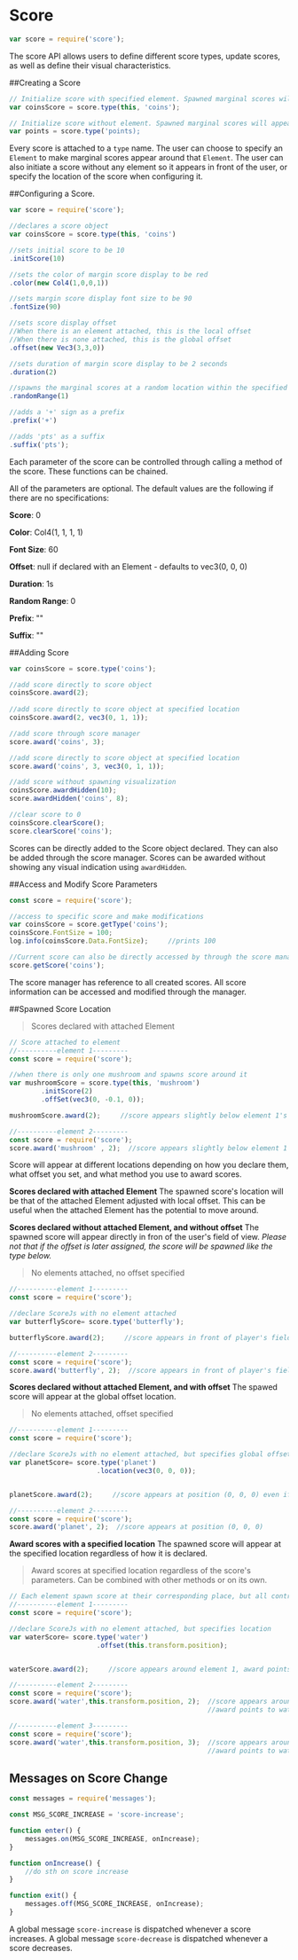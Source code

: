 # Score

```javascript
var score = require('score');
```
The score API allows users to define different score types, update scores, as well as define their visual characteristics.

##Creating a Score

```javascript 
// Initialize score with specified element. Spawned marginal scores will appear around that element
var coinsScore = score.type(this, 'coins');

// Initialize score without element. Spawned marginal scores will appear in front of the camera or at the specified location
var points = score.type('points);
```

Every score is attached to a `type` name. The user can choose to specify an `Element` to make marginal scores appear around that `Element`.  The user can also initiate a score without any element so it appears in front of the user, or specify the location of the score when configuring it.

##Configuring a Score.

```javascript
var score = require('score');

//declares a score object
var coinsScore = score.type(this, 'coins')

//sets initial score to be 10
.initScore(10)

//sets the color of margin score display to be red
.color(new Col4(1,0,0,1))

//sets margin score display font size to be 90
.fontSize(90)

//sets score display offset
//When there is an element attached, this is the local offset
//When there is none attached, this is the global offset
.offset(new Vec3(3,3,0))

//sets duration of margin score display to be 2 seconds
.duration(2)

//spawns the marginal scores at a random location within the specified range
.randomRange(1)

//adds a '+' sign as a prefix
.prefix('+')

//adds 'pts' as a suffix
.suffix('pts');
```

Each parameter of the score can be controlled through calling a method of the score. These functions can be chained.

All of the parameters are optional. The default values are the following if there are no specifications:

 **Score**: 0

 **Color**: Col4(1, 1, 1, 1)

 **Font Size**: 60

 **Offset**: null
	if declared with an Element - defaults to vec3(0, 0, 0)

 **Duration**: 1s

 **Random Range**: 0

 **Prefix**: ""

 **Suffix**: ""

##Adding Score 

```javascript
var coinsScore = score.type('coins');

//add score directly to score object
coinsScore.award(2);
 
//add score directly to score object at specified location
coinsScore.award(2, vec3(0, 1, 1));

//add score through score manager
score.award('coins', 3);

//add score directly to score object at specified location
score.award('coins', 3, vec3(0, 1, 1));  

//add score without spawning visualization
coinsScore.awardHidden(10);
score.awardHidden('coins', 8);

//clear score to 0
coinsScore.clearScore();
score.clearScore('coins');
```

Scores can be directly added to the Score object declared. They can also be added through the score manager. Scores can be awarded without showing any visual indication using `awardHidden`.

##Access and Modify Score Parameters

```javascript
const score = require('score');

//access to specific score and make modifications
var coinsScore = score.getType('coins');
coinsScore.FontSize = 100;
log.info(coinsScore.Data.FontSize);     //prints 100

//Current score can also be directly accessed by through the score manager
score.getScore('coins');

```
The score manager has reference to all created scores. All score information can be accessed and modified through the manager.

##Spawned Score Location

>Scores declared with attached Element

```javascript
// Score attached to element
//----------element 1---------
const score = require('score');

//when there is only one mushroom and spawns score around it
var mushroomScore = score.type(this, 'mushroom')
        .initScore(2)
        .offSet(vec3(0, -0.1, 0));

mushroomScore.award(2);     //score appears slightly below element 1's position

//----------element 2---------
const score = require('score');
score.award('mushroom' , 2);  //score appears slightly below element 1 position
```

Score will appear at different locations depending on how you declare them, what offset you set, and what method you use to award scores.

**Scores declared with attached Element** The spawned score's location will be that of the attached Element adjusted with local offset. This can be useful when the attached Element has the potential to move around. 

**Scores declared without attached Element, and without offset** The spawned score will appear directly in fron of the user's field of view. 
*Please not that if the offset is later assigned, the score will be spawned like the type below.*

>No elements attached, no offset specified

```javascript
//----------element 1---------
const score = require('score');

//declare ScoreJs with no element attached
var butterflyScore= score.type('butterfly');

butterflyScore.award(2);     //score appears in front of player's field of view

//----------element 2---------
const score = require('score');
score.award('butterfly', 2);  //score appears in front of player's field of view
```

**Scores declared without attached Element, and with offset** The spawed score will appear at the global offset location.
>No elements attached, offset specified

```javascript
//----------element 1---------
const score = require('score');

//declare ScoreJs with no element attached, but specifies global offset
var planetScore= score.type('planet')
                      .location(vec3(0, 0, 0));


planetScore.award(2);     //score appears at position (0, 0, 0) even if element 1 changes position

//----------element 2---------
const score = require('score');
score.award('planet', 2);  //score appears at position (0, 0, 0) 
```

**Award scores with a specified location** The spawned score will appear at the specified location regardless of how it is declared.

>Award scores at specified location regardless of the score's parameters. Can be combined with other methods or on its own.

```javascript
// Each element spawn score at their corresponding place, but all contribute to same score
//----------element 1---------
const score = require('score');

//declare ScoreJs with no element attached, but specifies location
var waterScore= score.type('water')
                      .offset(this.transform.position);


waterScore.award(2);     //score appears around element 1, award points to water score

//----------element 2---------
const score = require('score');
score.award('water',this.transform.position, 2);  //score appears around element 2 location, 
                                                  //award points to water score

//----------element 3---------
const score = require('score');
score.award('water',this.transform.position, 3);  //score appears around element 3 location,
                                                  //award points to water score 
```

## Messages on Score Change

```javascript
const messages = require('messages');

const MSG_SCORE_INCREASE = 'score-increase';

function enter() {
	messages.on(MSG_SCORE_INCREASE, onIncrease); 
}

function onIncrease() {
	//do sth on score increase
}

function exit() {
	messages.off(MSG_SCORE_INCREASE, onIncrease);
}
```
A global message `score-increase` is dispatched whenever a score increases. A global message `score-decrease` is dispatched whenever a score decreases.
